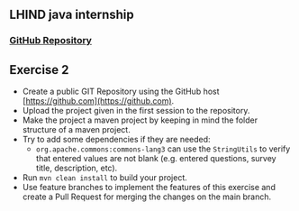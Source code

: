## LHIND java internship

### [GitHub Repository](https://github.com/BTabaku/lhind-java-internship)

## Exercise 2

- Create a public GIT Repository using the GitHub host [https://github.com](https://github.com).
- Upload the project given in the first session to the repository.
- Make the project a maven project by keeping in mind the folder structure of a maven project.
- Try to add some dependencies if they are needed:
  - `org.apache.commons:commons-lang3` can use the `StringUtils` to verify that entered values are not blank (e.g. entered questions, survey title, description, etc).
- Run `mvn clean install` to build your project.
- Use feature branches to implement the features of this exercise and create a Pull Request for merging the changes on the main branch.
